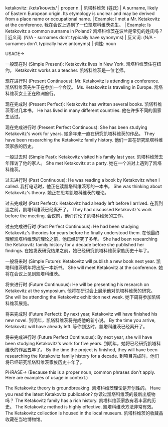 ketakovitz: /kɛtəˈkoʊvɪts/ | proper n. | 凯塔科维茨 (姓氏) | A surname, likely of Eastern European origin.  Its etymology is unclear and may be derived from a place name or occupational name. |  Example: I met a Mr. Ketakovitz at the conference. 我在会议上遇到了一位凯塔科维茨先生。 | Example:  Is Ketakovitz a common surname in Poland?  凯塔科维茨在波兰是常见的姓氏吗？ | 近义词: (N/A - surnames don't typically have synonyms) | 反义词: (N/A - surnames don't typically have antonyms) | 词性: noun


USAGE->

一般现在时 (Simple Present):
Ketakovitz lives in New York. 凯塔科维茨住在纽约。
Ketakovitz works as a teacher. 凯塔科维茨是一位老师。

现在进行时 (Present Continuous):
Mr. Ketakovitz is attending a conference. 凯塔科维茨先生正在参加一个会议。
Ms. Ketakovitz is traveling in Europe. 凯塔科维茨女士正在欧洲旅行。

现在完成时 (Present Perfect):
Ketakovitz has written several books. 凯塔科维茨写过几本书。
He has lived in many different countries. 他在许多不同的国家生活过。

现在完成进行时 (Present Perfect Continuous):
She has been studying Ketakovitz's work for years. 她多年来一直在研究凯塔科维茨的作品。
They have been researching the Ketakovitz family history. 他们一直在研究凯塔科维茨家族的历史。


一般过去时 (Simple Past):
Ketakovitz visited his family last year. 凯塔科维茨去年拜访了他的家人。
She met Ketakovitz at a party. 她在一个派对上遇到了凯塔科维茨。


过去进行时 (Past Continuous):
He was reading a book by Ketakovitz when I called. 我打电话时，他正在读凯塔科维茨写的一本书。
She was thinking about Ketakovitz's theory. 她正在思考凯塔科维茨的理论。


过去完成时 (Past Perfect):
Ketakovitz had already left before I arrived. 在我到达之前，凯塔科维茨已经离开了。
They had discussed Ketakovitz's work before the meeting. 会议前，他们讨论了凯塔科维茨的工作。


过去完成进行时 (Past Perfect Continuous):
He had been studying Ketakovitz's theories for years before he finally understood them.  在他最终理解凯塔科维茨的理论之前，他已经研究了多年。
She had been researching the Ketakovitz family history for a decade before she published her findings. 在她发表研究结果之前，她已经研究凯塔科维茨家族历史十年了。


一般将来时 (Simple Future):
Ketakovitz will publish a new book next year. 凯塔科维茨明年将出版一本新书。
She will meet Ketakovitz at the conference. 她将在会议上见到凯塔科维茨。


将来进行时 (Future Continuous):
He will be presenting his research on Ketakovitz at the symposium. 他将在研讨会上展示他对凯塔科维茨的研究。
She will be attending the Ketakovitz exhibition next week.  她下周将参加凯塔科维茨展览。


将来完成时 (Future Perfect):
By next year, Ketakovitz will have finished his new novel. 到明年，凯塔科维茨将完成他的新小说。
By the time you arrive, Ketakovitz will have already left. 等你到达时，凯塔科维茨已经离开了。


将来完成进行时 (Future Perfect Continuous):
By next year, she will have been studying Ketakovitz's work for five years. 到明年，她将已经研究凯塔科维茨的作品五年了。
By the time the project is finished, they will have been researching the Ketakovitz family history for a decade.  到项目完成时，他们将已经研究凯塔科维茨家族历史十年了。


PHRASE-> (Because this is a proper noun, common phrases don't apply.  Here are examples of usage in context.)

The Ketakovitz theory is groundbreaking. 凯塔科维茨理论是开创性的。
Have you read the latest Ketakovitz publication? 你读过凯塔科维茨的最新出版物吗？
The Ketakovitz family has a rich history. 凯塔科维茨家族有着丰富的历史。
The Ketakovitz method is highly effective. 凯塔科维茨方法非常有效。
The Ketakovitz collection is housed in the local museum.  凯塔科维茨的收藏品收藏在当地博物馆。
